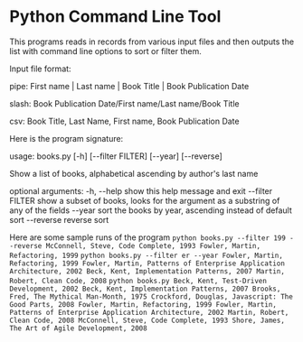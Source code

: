 # Python Command Line Tool

This programs reads in records from various input files and then outputs the list with command line options to sort or filter them.

Input file format:

pipe:
First name | Last name | Book Title | Book Publication Date

slash:
Book Publication Date/First name/Last name/Book Title

csv:
Book Title, Last Name, First name, Book Publication Date


Here is the program signature:

usage: books.py [-h] [--filter FILTER] [--year] [--reverse]

Show a list of books, alphabetical ascending by author's last name

optional arguments:
  -h, --help       show this help message and exit
  --filter FILTER  show a subset of books, looks for the argument as a substring of any of the fields
  --year           sort the books by year, ascending instead of default sort
  --reverse        reverse sort

Here are some sample runs of the program
`
	python books.py --filter 199 --reverse
	McConnell, Steve, Code Complete, 1993
	Fowler, Martin, Refactoring, 1999
`
`
	python books.py --filter er --year
	Fowler, Martin, Refactoring, 1999
	Fowler, Martin, Patterns of Enterprise Application Architecture, 2002
	Beck, Kent, Implementation Patterns, 2007
	Martin, Robert, Clean Code, 2008
`
`
	python books.py
	Beck, Kent, Test-Driven Development, 2002
	Beck, Kent, Implementation Patterns, 2007
	Brooks, Fred, The Mythical Man-Month, 1975
	Crockford, Douglas, Javascript: The Good Parts, 2008
	Fowler, Martin, Refactoring, 1999
	Fowler, Martin, Patterns of Enterprise Application Architecture, 2002
	Martin, Robert, Clean Code, 2008
	McConnell, Steve, Code Complete, 1993
	Shore, James, The Art of Agile Development, 2008
`
